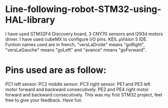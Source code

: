 # Line-following-robot-STM32-using-HAL-library
  I have used STM32F4 Discovery board, 3 CNY70 sensors and l293d motors driver.
  I have used cubeMX to configure I/O pins.
  KEIL µVision 5 IDE.
  Funtion names used are in french, "versLaDroite" means "goRight", "versLaGauche" means "goLeft" and "avance" means "goForward".
# Pins used are as follow:
  PC1 left sensor.
  PC2 middle sensor.
  PC3 right sensor.
  PE1 and PE3 left motor forward and backward consecutively.
  PE2 and PE4 right motor forward and backward consecutively.
This was my first STM32 project, feel free to give your feedback. Have fun. 

